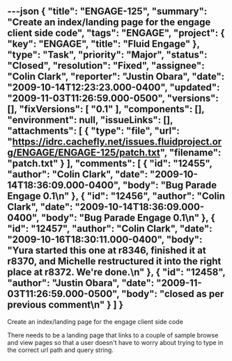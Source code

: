 ---json
{
  "title": "ENGAGE-125",
  "summary": "Create an index/landing page for the engage client side code",
  "tags": "ENGAGE",
  "project": {
    "key": "ENGAGE",
    "title": "Fluid Engage"
  },
  "type": "Task",
  "priority": "Major",
  "status": "Closed",
  "resolution": "Fixed",
  "assignee": "Colin Clark",
  "reporter": "Justin Obara",
  "date": "2009-10-14T12:23:23.000-0400",
  "updated": "2009-11-03T11:26:59.000-0500",
  "versions": [],
  "fixVersions": [
    "0.1"
  ],
  "components": [],
  "environment": null,
  "issueLinks": [],
  "attachments": [
    {
      "type": "file",
      "url": "https://idrc.cachefly.net/issues.fluidproject.org/ENGAGE/ENGAGE-125/patch.txt",
      "filename": "patch.txt"
    }
  ],
  "comments": [
    {
      "id": "12455",
      "author": "Colin Clark",
      "date": "2009-10-14T18:36:09.000-0400",
      "body": "Bug Parade Engage 0.1\n"
    },
    {
      "id": "12456",
      "author": "Colin Clark",
      "date": "2009-10-14T18:36:09.000-0400",
      "body": "Bug Parade Engage 0.1\n"
    },
    {
      "id": "12457",
      "author": "Colin Clark",
      "date": "2009-10-16T18:30:11.000-0400",
      "body": "Yura started this one at r8346, finished it at r8370, and Michelle restructured it into the right place at r8372. We're done.\n"
    },
    {
      "id": "12458",
      "author": "Justin Obara",
      "date": "2009-11-03T11:26:59.000-0500",
      "body": "closed as per previous comment\n"
    }
  ]
}
---
Create an index/landing page for the engage client side code

There needs to be a landing page that links to a couple of sample browse and view pages so that a user doesn't have to worry about trying to type in the correct url path and query string.

        
